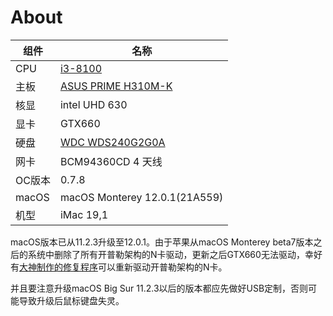 # About

| 组件 | 名称 |
| --- | --- |
| CPU | [i3-8100](https://ark.intel.com/content/www/cn/zh/ark/products/126688/intel-core-i38100-processor-6m-cache-3-60-ghz.html) |
| 主板 | [ASUS PRIME H310M-K](https://www.asus.com.cn/Motherboards-Components/Motherboards/PRIME/PRIME-H310M-K/) |
| 核显 | intel UHD 630 |
| 显卡 | GTX660 |
| 硬盘 | [WDC WDS240G2G0A](https://www.westerndigital.com/zh-cn/products/internal-drives/wd-green-sata-2-5-ssd#WDS240G2G0A) |
| 网卡 | BCM94360CD 4 天线 |
| OC版本 | 0.7.8 |
| macOS | macOS Monterey 12.0.1(21A559) |
| 机型 | iMac 19,1 |

macOS版本已从11.2.3升级至12.0.1。由于苹果从macOS Monterey beta7版本之后的系统中删除了所有开普勒架构的N卡驱动，更新之后GTX660无法驱动，幸好有[大神制作的修复程序](https://github.com/chris1111/Geforce-Kepler-patcher)可以重新驱动开普勒架构的N卡。

并且要注意升级macOS Big Sur 11.2.3以后的版本都应先做好USB定制，否则可能导致升级后鼠标键盘失灵。
